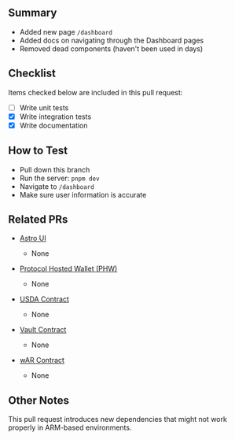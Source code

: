 ## Summary

- Added new page `/dashboard`
- Added docs on navigating through the Dashboard pages
- Removed dead components (haven't been used in days)

## Checklist

Items checked below are included in this pull request:

- [ ] Write unit tests
- [x] Write integration tests
- [x] Write documentation

## How to Test

- Pull down this branch
- Run the server: `pnpm dev`
- Navigate to `/dashboard`
- Make sure user information is accurate

## Related PRs

- [Astro UI](https://github.com/astro-protocol/astro-ui/pulls)
  - None

- [Protocol Hosted Wallet (PHW)](https://github.com/astro-protocol/contract-testnet-protocol-hosted-wallet/pulls)
  - None

- [USDA Contract](https://github.com/astro-protocol/contract-token-usda-ao/pulls)
  - None

- [Vault Contract](https://github.com/astro-protocol/contract-vault-ao/pulls)
  - None

- [wAR Contract](https://github.com/astro-protocol/contract-token-wrapped-arweave-ao/pulls)
  - None

## Other Notes

This pull request introduces new dependencies that might not work properly in ARM-based environments.
